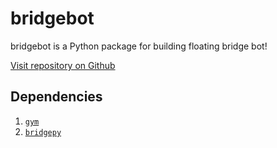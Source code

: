 # bridgebot
bridgebot is a Python package for building floating bridge bot!

[Visit repository on Github](https://github.com/papillonbee/bridgebot)

## Dependencies
1. [`gym`](https://github.com/Farama-Foundation/Gymnasium)
2. [`bridgepy`](https://github.com/papillonbee/bridgepy)
